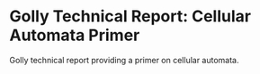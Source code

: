 # Golly Technical Report: Cellular Automata Primer

Golly technical report providing a primer on cellular automata.
